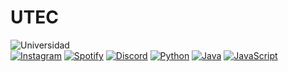 # UTEC
![Universidad](https://raw.githubusercontent.com/kato420/UTEC/main/mel.jpg)
</br>
[![Instagram](https://img.shields.io/badge/Instagram-@kato420_0-E4405F?style=for-the-badge&logo=instagram&logoColor=white&labelColor=101010)](https://instagram.com/kato420\_0)
[![Spotify](https://img.shields.io/badge/Spotify-kato\_420-5865F2?style=for-the-badge&logo=spotify&logoColor=white&labelColor=101010)](https://discord.com/)
[![Discord](https://img.shields.io/badge/Discord-kato\_420-5865F2?style=for-the-badge&logo=discord&logoColor=white&labelColor=101010)](https://discord.com/)
[![Python](https://img.shields.io/badge/Python-yellow?style=for-the-badge&logo=python&logoColor=white&labelColor=101010)]()
[![Java](https://img.shields.io/badge/Java-007396?style=for-the-badge&logo=java&logoColor=white&labelColor=101010)]()
[![JavaScript](https://img.shields.io/badge/JavaScript-F7DF1E?style=for-the-badge&logo=javascript&logoColor=white&labelColor=101010)]()
</br>
